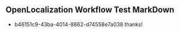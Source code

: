 ## OpenLocalization Workflow Test MarkDown
* b46151c9-43ba-4014-8862-d74558e7a038 thanks!

<!--HONumber=Aug16_HO4-->


